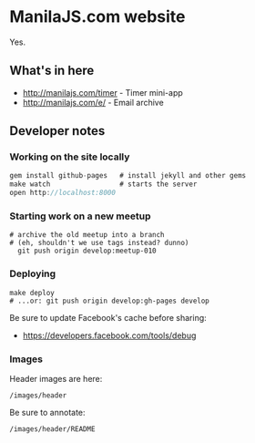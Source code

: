 ManilaJS.com website
====================

Yes.

What's in here
--------------

 * http://manilajs.com/timer - Timer mini-app
 * http://manilajs.com/e/ - Email archive

Developer notes
---------------

### Working on the site locally

```js
gem install github-pages   # install jekyll and other gems
make watch                 # starts the server
open http://localhost:8000
```

### Starting work on a new meetup

    # archive the old meetup into a branch
    # (eh, shouldn't we use tags instead? dunno)
      git push origin develop:meetup-010

### Deploying

    make deploy
    # ...or: git push origin develop:gh-pages develop

Be sure to update Facebook's cache before sharing:

 * https://developers.facebook.com/tools/debug

### Images

Header images are here:

    /images/header

Be sure to annotate:

    /images/header/README
